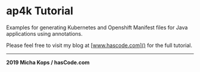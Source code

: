 # ap4k Tutorial

Examples for generating Kubernetes and Openshift Manifest files for Java applications using annotations.

Please feel free to visit my blog at [www.hascode.com]() for the full tutorial.

----

**2019 Micha Kops / hasCode.com**